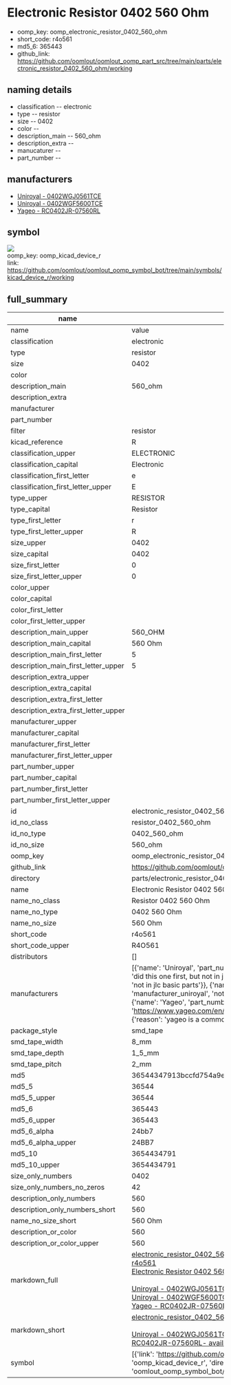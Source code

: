 # Electronic Resistor 0402 560 Ohm

  
* oomp_key: oomp_electronic_resistor_0402_560_ohm 
* short_code: r4o561
* md5_6: 365443  
* github_link: https://github.com/oomlout/oomlout_oomp_part_src/tree/main/parts/electronic_resistor_0402_560_ohm/working  
## naming details
* classification -- electronic
* type -- resistor
* size -- 0402
* color -- 
* description_main -- 560_ohm
* description_extra -- 
* manucaturer -- 
* part_number -- 


## manufacturers
* [Uniroyal - 0402WGJ0561TCE]()  
* [Uniroyal - 0402WGF5600TCE]()  
* [Yageo - RC0402JR-07560RL](https://www.yageo.com/en/Chart/Download/pdf/RC0402JR-07560RL)  

## symbol

![](symbol/{index}/working/working_600.png)  
oomp_key: oomp_kicad_device_r  
link: https://github.com/oomlout/oomlout_oomp_symbol_bot/tree/main/symbols/kicad_device_r/working  


## full_summary
| name | value | 
| --- | --- | 
| name | value | 
| classification | electronic | 
| type | resistor | 
| size | 0402 | 
| color |  | 
| description_main | 560_ohm | 
| description_extra |  | 
| manufacturer |  | 
| part_number |  | 
| filter | resistor | 
| kicad_reference | R | 
| classification_upper | ELECTRONIC | 
| classification_capital | Electronic | 
| classification_first_letter | e | 
| classification_first_letter_upper | E | 
| type_upper | RESISTOR | 
| type_capital | Resistor | 
| type_first_letter | r | 
| type_first_letter_upper | R | 
| size_upper | 0402 | 
| size_capital | 0402 | 
| size_first_letter | 0 | 
| size_first_letter_upper | 0 | 
| color_upper |  | 
| color_capital |  | 
| color_first_letter |  | 
| color_first_letter_upper |  | 
| description_main_upper | 560_OHM | 
| description_main_capital | 560 Ohm | 
| description_main_first_letter | 5 | 
| description_main_first_letter_upper | 5 | 
| description_extra_upper |  | 
| description_extra_capital |  | 
| description_extra_first_letter |  | 
| description_extra_first_letter_upper |  | 
| manufacturer_upper |  | 
| manufacturer_capital |  | 
| manufacturer_first_letter |  | 
| manufacturer_first_letter_upper |  | 
| part_number_upper |  | 
| part_number_capital |  | 
| part_number_first_letter |  | 
| part_number_first_letter_upper |  | 
| id | electronic_resistor_0402_560_ohm | 
| id_no_class | resistor_0402_560_ohm | 
| id_no_type | 0402_560_ohm | 
| id_no_size | 560_ohm | 
| oomp_key | oomp_electronic_resistor_0402_560_ohm | 
| github_link | https://github.com/oomlout/oomlout_oomp_part_src/tree/main/parts/electronic_resistor_0402_560_ohm/working | 
| directory | parts/electronic_resistor_0402_560_ohm | 
| name | Electronic Resistor 0402 560 Ohm | 
| name_no_class | Resistor 0402 560 Ohm | 
| name_no_type | 0402 560 Ohm | 
| name_no_size | 560 Ohm | 
| short_code | r4o561 | 
| short_code_upper | R4O561 | 
| distributors | [] | 
| manufacturers | [{'name': 'Uniroyal', 'part_number': '0402WGJ0561TCE', 'link': '', 'id': 'manufacturer_uniroyal', 'note': {'reason': 'did this one first, but not in jlc pcb basic parts and 1 percent are and they are the same price', 'reason_short': 'not in jlc basic parts'}}, {'name': 'Uniroyal', 'part_number': '0402WGF5600TCE', 'link': '', 'id': 'manufacturer_uniroyal', 'note': {'reason': 'in the jlc basic parts catalogue', 'reason_short': 'jlc basic part'}}, {'name': 'Yageo', 'part_number': 'RC0402JR-07560RL', 'link': 'https://www.yageo.com/en/Chart/Download/pdf/RC0402JR-07560RL', 'id': 'manufacturer_yageo', 'note': {'reason': 'yageo is a commonly cross referenced part number', 'reason_short': 'available everywhere'}}] | 
| package_style | smd_tape | 
| smd_tape_width | 8_mm | 
| smd_tape_depth | 1_5_mm | 
| smd_tape_pitch | 2_mm | 
| md5 | 36544347913bccfd754a9e0d94d69903 | 
| md5_5 | 36544 | 
| md5_5_upper | 36544 | 
| md5_6 | 365443 | 
| md5_6_upper | 365443 | 
| md5_6_alpha | 24bb7 | 
| md5_6_alpha_upper | 24BB7 | 
| md5_10 | 3654434791 | 
| md5_10_upper | 3654434791 | 
| size_only_numbers | 0402 | 
| size_only_numbers_no_zeros | 42 | 
| description_only_numbers | 560 | 
| description_only_numbers_short | 560 | 
| name_no_size_short | 560 Ohm | 
| description_or_color | 560 | 
| description_or_color_upper | 560 | 
| markdown_full | [electronic_resistor_0402_560_ohm](https://github.com/oomlout/oomlout_oomp_part_src/tree/main/parts/electronic_resistor_0402_560_ohm/working)<br>[r4o561](https://github.com/oomlout/oomlout_oomp_part_src/tree/main/parts/electronic_resistor_0402_560_ohm/working)<br>[Electronic Resistor 0402 560 Ohm](https://github.com/oomlout/oomlout_oomp_part_src/tree/main/parts/electronic_resistor_0402_560_ohm/working)<br><br>[Uniroyal - 0402WGJ0561TCE- not in jlc basic parts]() [(L)  ](https://www.lcsc.com/search?q=0402WGJ0561TCE)[(D)  ](https://www.digikey.com/en/products?keywords=0402WGJ0561TCE)[(M)  ](https://www.mouser.com/Search/Refine?Keyword=0402WGJ0561TCE)[(N)  ](https://www.newark.com/search?st=0402WGJ0561TCE)[(SZ)  ](https://so.szlcsc.com/global.html?k=0402WGJ0561TCE)<br>[Uniroyal - 0402WGF5600TCE- jlc basic part]() [(L)  ](https://www.lcsc.com/search?q=0402WGF5600TCE)[(D)  ](https://www.digikey.com/en/products?keywords=0402WGF5600TCE)[(M)  ](https://www.mouser.com/Search/Refine?Keyword=0402WGF5600TCE)[(N)  ](https://www.newark.com/search?st=0402WGF5600TCE)[(SZ)  ](https://so.szlcsc.com/global.html?k=0402WGF5600TCE)<br>[Yageo - RC0402JR-07560RL- available everywhere](https://www.yageo.com/en/Chart/Download/pdf/RC0402JR-07560RL) [(L)  ](https://www.lcsc.com/search?q=RC0402JR-07560RL)[(D)  ](https://www.digikey.com/en/products?keywords=RC0402JR-07560RL)[(M)  ](https://www.mouser.com/Search/Refine?Keyword=RC0402JR-07560RL)[(N)  ](https://www.newark.com/search?st=RC0402JR-07560RL)[(SZ)  ](https://so.szlcsc.com/global.html?k=RC0402JR-07560RL)<br> | 
| markdown_short | [electronic_resistor_0402_560_ohm](https://github.com/oomlout/oomlout_oomp_part_src/tree/main/parts/electronic_resistor_0402_560_ohm/working)<br><br>[Uniroyal - 0402WGJ0561TCE- not in jlc basic parts]()[Uniroyal - 0402WGF5600TCE- jlc basic part]()[Yageo - RC0402JR-07560RL- available everywhere](https://www.yageo.com/en/Chart/Download/pdf/RC0402JR-07560RL) | 
| symbol | [{'link': 'https://github.com/oomlout/oomlout_oomp_symbol_bot/tree/main/symbols/kicad_device_r', 'oomp_key': 'oomp_kicad_device_r', 'directory': 'oomlout_oomp_symbol_bot/symbols/kicad_device_r//working/working.kicad_sym', 'index': 0}] | 
